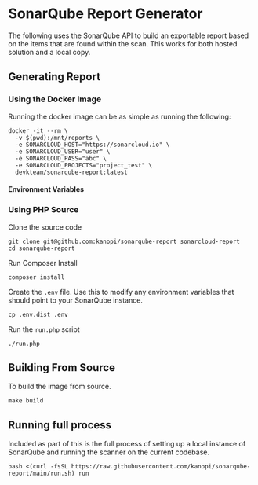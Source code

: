 # SonarQube Report Generator

The following uses the SonarQube API to build an exportable report based on 
the items that are found within the scan. This works for both hosted solution 
and a local copy.

## Generating Report

### Using the Docker Image

Running the docker image can be as simple as running the following:

```shell
docker -it --rm \
  -v $(pwd):/mnt/reports \
  -e SONARCLOUD_HOST="https://sonarcloud.io" \
  -e SONARCLOUD_USER="user" \
  -e SONARCLOUD_PASS="abc" \
  -e SONARCLOUD_PROJECTS="project_test" \
  devkteam/sonarqube-report:latest
```

#### Environment Variables

### Using PHP Source

Clone the source code

```shell
git clone git@github.com:kanopi/sonarqube-report sonarcloud-report
cd sonarqube-report
```

Run Composer Install

```shell
composer install
```

Create the `.env` file. Use this to modify any environment variables that should
point to your SonarQube instance.

```shell
cp .env.dist .env
```

Run the `run.php` script

```shell
./run.php
```

## Building From Source

To build the image from source.

```shell
make build
```

## Running full process

Included as part of this is the full process of setting up a local instance of SonarQube and running the scanner on the 
current codebase.

```shell
bash <(curl -fsSL https://raw.githubusercontent.com/kanopi/sonarqube-report/main/run.sh) run
```
